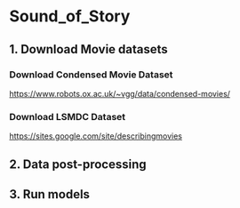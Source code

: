 # Sound_of_Story

## 1. Download Movie datasets

### Download Condensed Movie Dataset

https://www.robots.ox.ac.uk/~vgg/data/condensed-movies/

### Download LSMDC Dataset

https://sites.google.com/site/describingmovies


## 2. Data post-processing



## 3. Run models